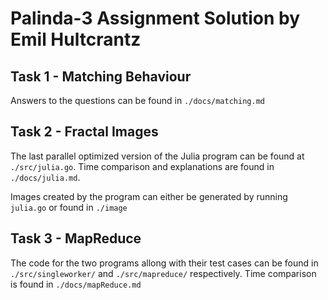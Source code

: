 # Palinda-3 Assignment Solution by Emil Hultcrantz

## Task 1 - Matching Behaviour
Answers to the questions can be found in `./docs/matching.md`

## Task 2 - Fractal Images
The last parallel optimized version of the Julia program can be found at `./src/julia.go`. Time comparison and explanations are found in `./docs/julia.md`.

Images created by the program can either be generated by running `julia.go` or found in `./image`

## Task 3 - MapReduce
The code for the two programs allong with their test cases can be found in `./src/singleworker/` and `./src/mapreduce/` respectively. Time comparison is found in `./docs/mapReduce.md`